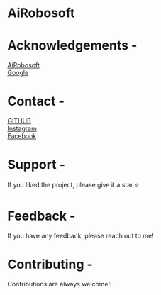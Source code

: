# AiRobosoft

# Acknowledgements -
[AiRobosoft](https://www.airobosoft.com/wp/) <br/>
[Google](https://www.google.com/)<br/>


# Contact -
[GITHUB](https://github.com/Xavi007)<br/>
[Instagram](https://www.instagram.com/xavierdias07/)<br/>
[Facebook](https://www.facebook.com/profile.php?id=100017097121241)<br/>


# Support -
If you liked the project, please give it a star ⭐

# Feedback -
If you have any feedback, please reach out to me!

# Contributing -
Contributions are always welcome!!


